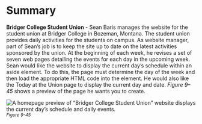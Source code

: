 # Summary

**Bridger College Student Union** - Sean Baris manages the website for the student union at Bridger College in Bozeman, Montana. The student union provides daily activities for the students on campus. As website manager, part of Sean’s job is to keep the site up to date on the latest activities sponsored by the union. At the beginning of each week, he revises a set of seven web pages detailing the events for each day in the upcoming week. Sean would like the website to display the current day’s schedule within an aside element. To do this, the page must determine the day of the week and then load the appropriate HTML code into the element. He would also like the Today at the Union page to display the current day and date. *Figure 9–45* shows a preview of the page he wants you to create.


![A homepage preview of “Bridger College Student Union” website displays the current day’s schedule and daily events.](https://cdn.filestackcontent.com/hqostqEDTGioenvZFfT2)
<sup>*Figure 9-45*</sup>



